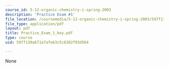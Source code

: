 ```yaml
---
course_id: 5-12-organic-chemistry-i-spring-2003
description: 'Practice Exam #1'
file_location: /coursemedia/5-12-organic-chemistry-i-spring-2003/597f130a671a7afe63c5c6302f93d564_Practice_Exam_1_key.pdf
file_type: application/pdf
layout: pdf
title: Practice_Exam_1_key.pdf
type: course
uid: 597f130a671a7afe63c5c6302f93d564

---
```

None